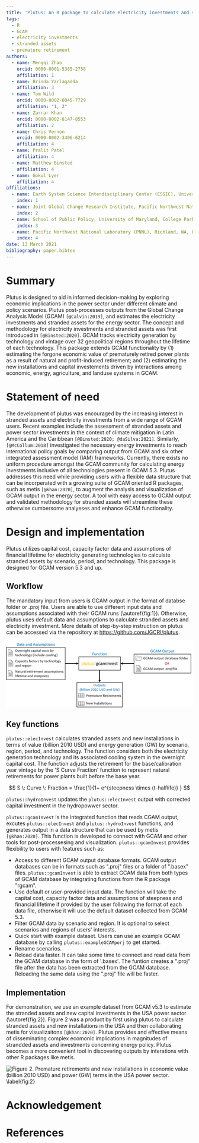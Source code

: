```yaml
---
title: 'Plutus: An R package to calculate electricity investments and stranded assets from the Global Change Analysis Model'
tags:
  - R
  - GCAM
  - electricity investments
  - stranded assets
  - premature retirement
authors:
  - name: Mengqi Zhao
    orcid: 0000-0001-5385-2758
    affiliation: 1
  - name: Brinda Yarlagadda
    affiliation: 3
  - name: Tom Wild
    orcid: 0000-0002-6045-7729
    affiliation: "1, 2"
  - name: Zarrar Khan
    orcid: 0000-0002-8147-8553
    affiliation: 2
  - name: Chris Vernon
    orcid: 0000-0002-3406-6214
    affiliation: 4
  - name: Pralit Patel
    affiliation: 4
  - name: Matthew Binsted
    affiliation: 4
  - name: Gokul Lyer
    affiliation: 4
affiliations:
  - name: Earth System Science Interdisciplinary Center (ESSIC), University of Maryland, College Park, MD, USA
    index: 1
  - name: Joint Global Change Research Institute, Pacific Northwest National Laboratory (PNNL), College Park, MD, USA
    index: 2
  - name: School of Public Policy, University of Maryland, College Park, MD, USA
    index: 3
  - name: Pacific Northwest National Laboratory (PNNL), Richland, WA, USA
    index: 4
date: 13 March 2021
bibliography: paper.bibtex
---
```


# Summary
Plutus is designed to aid in informed decision-making by exploring economic implications in the power sector under different climate and policy scenarios. Plutus post-processes outputs from the Global Change Analysis Model (GCAM) `[@Calvin:2019]`, and estimates the electricity investments and stranded assets for the energy sector. The concept and methodology for electricity investments and stranded assets was first introduced in `[@Binsted:2020]`. GCAM tracks electricity generation by technology and vintage over 32 geopolitical regions throughout the lifetime of each technology. This package extends GCAM functionality by (1) estimating the forgone economic value of prematurely retired power plants as a result of natural and profit-induced retirement; and (2) estimating the new installations and capital investements driven by interactions among economic, energy, agriculture, and landuse systems in GCAM.


# Statement of need
The development of plutus was encouraged by the increasing interest in stranded assets and electricity investments from a wide range of GCAM users. Recent examples include the assessment of stranded assets and power sector investments in the context of climate mitigation in Latin America and the Caribbean `[@Binsted:2020; @daSilva:2021]`. Similarly, `[@McCollum:2018]` investigated the necessary energy investments to reach international policy goals by comparing output from GCAM and six other integrated assessment model (IAM) frameworks. Currently, there exists no uniform procedure amongst the GCAM community for calculating energy investments inclusive of all technologies present in GCAM 5.3. Plutus addresses this need while providing users with a flexible data structure that can be incorperated with a growing suite of GCAM oriented R packages, such as metis `[@khan:2020]`, to augment the analysis and visualization of GCAM output in the energy sector. A tool with easy access to GCAM output and validated methodology for stranded assets will streamline these otherwise cumbersome analyeses and enhance GCAM functionality.

# Design and implementation
Plutus utilizes capital cost, capacity factor data and assumptions of financial lifetime for electricity generating technologies to calculate stranded assets by scenario, period, and technology. This package is designed for GCAM version 5.3 and up.

## Workflow
The mandatory input from users is GCAM output in the format of databse folder or .proj file. Users are able to use different input data and assumptions associated with their GCAM runs (\autoref{fig:1}). Otherwise, plutus uses default data and assumptions to calculate stranded assets and electricity investment. More details of step-by-step instruction on plutus can be accessed via the repository at https://github.com/JGCRI/plutus. 

![**Figure 1.** The workflow for plutus.\label{fig:1}](Figures/Figure1.png)

## Key functions
```plutus::elecInvest``` calculates stranded assets and new installations in terms of value (billion 2010 USD) and energy generation (GW) by scenario, region, period, and technology. The function considers both the electricity generation technology and its associated cooling system in the overnight capital cost. The function adjusts the retirement for the base/calibration year vintage by the 'S Curve Fraction' function to represent natural retirements for power plants built before the base year.

$$ S \: Curve \: Fraction =  \frac{1}{1+ e^{steepness \times (t-halflife)} } $$

```plutus::hydroInvest``` updates the ```plutus::elecInvest``` output with corrected capital investment in the hydropowwer sector.

```plutus::gcamInvest``` is the integrated function that reads CGAM output, excutes ```plutus::elecInvest``` and ```plutus::hydroInvest``` functions, and generates output in a data structure that can be used by metis `[@khan:2020]`. This function is developed to connect with GCAM and other tools for post-processesing and  visualization. ```plutus::gcamInvest``` provides flexibility to users with features such as:

- Access to different GCAM output database formats. GCAM output databases can be in formats such as ".proj" files or a folder of ".basex" files. ```plutus::gcamInvest``` is able to extract GCAM data from both types of GCAM database by integrating functions from the R package "rgcam".
- Use default or user-provided input data. The function will take the capital cost, capacity factor data and assumptions of steepness and financial lifetime if provided by the user following the format of each data file, otherwise it will use the default dataset collected from GCAM 5.3.
- Filter GCAM data by scenario and region. It is optional to select scenarios and regions of users' interests.
- Quick start with example dataset. Users can use an example GCAM database by calling ```plutus::exampleGCAMporj``` to get started. 
- Rename scenarios.
- Reload data faster. It can take some time to connect and read data from the GCAM database in the form of '.basex'. The funtion creates a ".proj" file after the data has been extracted from the GCAM database. Reloading the same data using the ".proj" file will be faster.


## Implementation
For demonstration, we use an example dataset from GCAM v5.3 to estimate the stranded assets and new capital investments in the USA power sector (\autoref{fig:2}). Figure 2 was a product by first using plutus to calculate stranded assets and new installations in the USA and then collaborating metis for visualizaitons `[@khan:2020]`. Plutus provides and effective means of disseminating complex ecomonic implications in magnitudes of strandded assets and investments concerning energy policy. Plutus becomes a more convenient tool in discovering outputs by interations with other R packages like metis.  

![**Figure 2.** Premature retirements and new installations in economic value (billion 2010 USD) and power (GW) terms in the USA power sector.
\label{fig:2}](Figures/Figure2.png)


# Acknowledgement


# References
